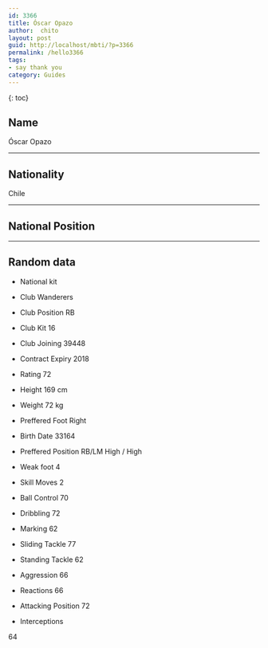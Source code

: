 ```yaml
---
id: 3366
title: Óscar Opazo
author:  chito 
layout: post
guid: http://localhost/mbti/?p=3366
permalink: /hello3366
tags:
- say thank you
category: Guides
---
```



{: toc}


## Name  
Óscar Opazo 

* * *

## Nationality  
Chile 

* * *

## National Position 

* * *

## Random data 

  * National kit 
  * Club 
Wanderers 

  * Club Position 
RB 

  * Club Kit 
16 

  * Club Joining 
39448 

  * Contract Expiry 
2018 

  * Rating 
72 

  * Height 
169 cm 

  * Weight 
72 kg 

  * Preffered Foot 
Right 

  * Birth Date 
33164 

  * Preffered Position 
RB/LM High / High 

  * Weak foot 
4 

  * Skill Moves 
2 

  * Ball Control 
70 

  * Dribbling 
72 

  * Marking 
62 

  * Sliding Tackle 
77 

  * Standing Tackle 
62 

  * Aggression 
66 

  * Reactions 
66 

  * Attacking Position 
72 

  * Interceptions 

64</ul>